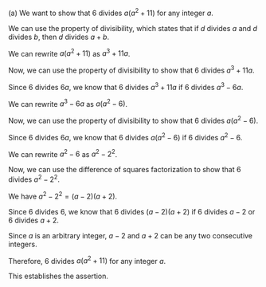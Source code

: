 (a) We want to show that $6$ divides $a(a^2 + 11)$ for any integer $a$.

We can use the property of divisibility, which states that if $d$ divides $a$ and $d$ divides $b$, then $d$ divides $a+b$.

We can rewrite $a(a^2 + 11)$ as $a^3 + 11a$.

Now, we can use the property of divisibility to show that $6$ divides $a^3 + 11a$.

Since $6$ divides $6a$, we know that $6$ divides $a^3 + 11a$ if $6$ divides $a^3 - 6a$.

We can rewrite $a^3 - 6a$ as $a(a^2 - 6)$.

Now, we can use the property of divisibility to show that $6$ divides $a(a^2 - 6)$.

Since $6$ divides $6a$, we know that $6$ divides $a(a^2 - 6)$ if $6$ divides $a^2 - 6$.

We can rewrite $a^2 - 6$ as $a^2 - 2^2$.

Now, we can use the difference of squares factorization to show that $6$ divides $a^2 - 2^2$.

We have $a^2 - 2^2 = (a - 2)(a + 2)$.

Since $6$ divides $6$, we know that $6$ divides $(a - 2)(a + 2)$ if $6$ divides $a - 2$ or $6$ divides $a + 2$.

Since $a$ is an arbitrary integer, $a - 2$ and $a + 2$ can be any two consecutive integers.

Therefore, $6$ divides $a(a^2 + 11)$ for any integer $a$.

This establishes the assertion.